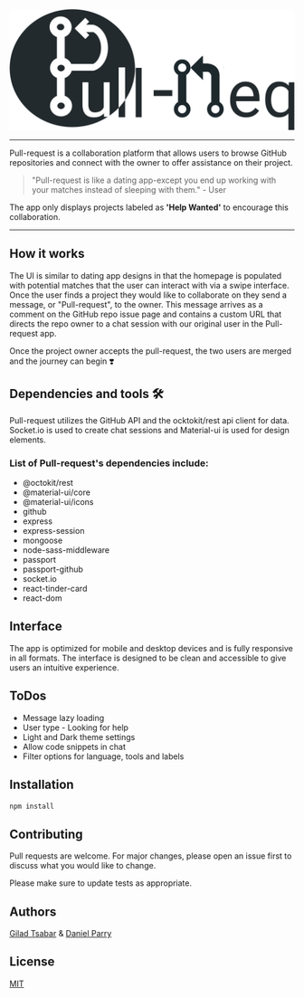 ![Pull-Req](https://raw.githubusercontent.com/TheWebDevsBerlin/pull-req/c680fa59263aa2f8dfecf3f1f8185baff2550210/client/src/images/PullReqIcon.svg)

 <hr>
Pull-request is a collaboration platform that allows users to browse GitHub repositories and connect with the owner to offer assistance on their project.
 <br>

>"Pull-request is like a dating app-except you end up working with your matches instead of sleeping with them." - User
 
 
The app only displays projects labeled as <strong>'Help Wanted'</strong> to encourage this collaboration.
<hr>

## How it works 
The UI is similar to dating app designs in that the homepage is populated with potential matches that the user can interact with via a swipe interface. Once the user finds a project they would like to collaborate on they send a message, or "Pull-request", to the owner. This message arrives as a comment on the GitHub repo issue page and contains a custom URL that directs the repo owner to a chat session with our original user in the Pull-request app.  
 
Once the project owner accepts the pull-request, the two users are merged and the journey can begin ❣️
 
## Dependencies and tools 🛠️
 
Pull-request utilizes the GitHub API and the ocktokit/rest api client for data. Socket.io is used to create chat sessions and Material-ui is used for design elements. 
 
### List of Pull-request's dependencies include:
* @octokit/rest
* @material-ui/core
* @material-ui/icons
* github
* express
* express-session
* mongoose
* node-sass-middleware
* passport
* passport-github
* socket.io
* react-tinder-card
* react-dom

## Interface
The app is optimized for mobile and desktop devices and is fully responsive in all formats. The interface is designed to be clean and accessible to give users an intuitive experience.

## ToDos

* Message lazy loading
* User type - Looking for help 
* Light and Dark theme settings
* Allow code snippets in chat
* Filter options for language, tools and labels

## Installation


```npm
npm install 
```


## Contributing
Pull requests are welcome. For major changes, please open an issue first to discuss what you would like to change.

Please make sure to update tests as appropriate.

## Authors
[Gilad Tsabar](https://github.com/giladt) 
& [Daniel Parry](https://github.com/DanP20) 


## License
[MIT](https://choosealicense.com/licenses/mit/)